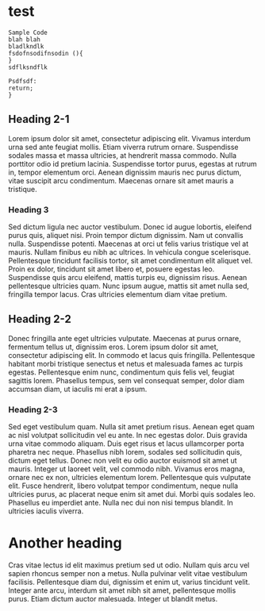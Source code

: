 # test

```
Sample Code
blah blah
bladlkndlk
fsdofnsodifnsodin (){
}
sdflksndflk

Psdfsdf:
return;
}
```

## Heading 2-1

Lorem ipsum dolor sit amet, consectetur adipiscing elit. Vivamus interdum urna sed ante feugiat mollis. Etiam viverra rutrum ornare. Suspendisse sodales massa et massa ultricies, at hendrerit massa commodo. Nulla porttitor odio id pretium lacinia. Suspendisse tortor purus, egestas at rutrum in, tempor elementum orci. Aenean dignissim mauris nec purus dictum, vitae suscipit arcu condimentum. Maecenas ornare sit amet mauris a tristique.

### Heading 3
Sed dictum ligula nec auctor vestibulum. Donec id augue lobortis, eleifend purus quis, aliquet nisi. Proin tempor dictum dignissim. Nam ut convallis nulla. Suspendisse potenti. Maecenas at orci ut felis varius tristique vel at mauris. Nullam finibus eu nibh ac ultrices. In vehicula congue scelerisque. Pellentesque tincidunt facilisis tortor, sit amet condimentum elit aliquet vel. Proin ex dolor, tincidunt sit amet libero et, posuere egestas leo. Suspendisse quis arcu eleifend, mattis turpis eu, dignissim risus. Aenean pellentesque ultricies quam. Nunc ipsum augue, mattis sit amet nulla sed, fringilla tempor lacus. Cras ultricies elementum diam vitae pretium.

## Heading 2-2
Donec fringilla ante eget ultricies vulputate. Maecenas at purus ornare, fermentum tellus ut, dignissim eros. Lorem ipsum dolor sit amet, consectetur adipiscing elit. In commodo et lacus quis fringilla. Pellentesque habitant morbi tristique senectus et netus et malesuada fames ac turpis egestas. Pellentesque enim nunc, condimentum quis felis vel, feugiat sagittis lorem. Phasellus tempus, sem vel consequat semper, dolor diam accumsan diam, ut iaculis mi erat a ipsum.

### Heading 2-3
Sed eget vestibulum quam. Nulla sit amet pretium risus. Aenean eget quam ac nisl volutpat sollicitudin vel eu ante. In nec egestas dolor. Duis gravida urna vitae commodo aliquam. Duis eget risus et lacus ullamcorper porta pharetra nec neque. Phasellus nibh lorem, sodales sed sollicitudin quis, dictum eget tellus. Donec non velit eu odio auctor euismod sit amet ut mauris. Integer ut laoreet velit, vel commodo nibh. Vivamus eros magna, ornare nec ex non, ultricies elementum lorem. Pellentesque quis vulputate elit. Fusce hendrerit, libero volutpat tempor condimentum, neque nulla ultricies purus, ac placerat neque enim sit amet dui. Morbi quis sodales leo. Phasellus eu imperdiet ante. Nulla nec dui non nisi tempus blandit. In ultricies iaculis viverra.

# Another heading
Cras vitae lectus id elit maximus pretium sed ut odio. Nullam quis arcu vel sapien rhoncus semper non a metus. Nulla pulvinar velit vitae vestibulum facilisis. Pellentesque diam dui, dignissim et enim ut, varius tincidunt velit. Integer ante arcu, interdum sit amet nibh sit amet, pellentesque mollis purus. Etiam dictum auctor malesuada. Integer ut blandit metus.
